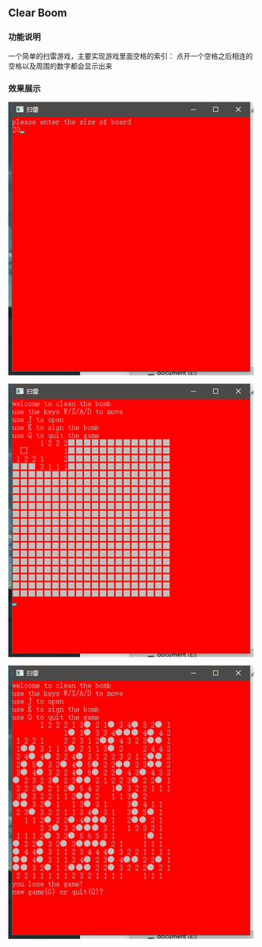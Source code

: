 ## Clear Boom

### 功能说明

一个简单的扫雷游戏，主要实现游戏里面空格的索引： 点开一个空格之后相连的空格以及周围的数字都会显示出来

### 效果展示

![input_board_size](./fig/input_board_size.png)

![playing_game](./fig/playing_game.png)

![lose_game](./fig/lose_game.png)